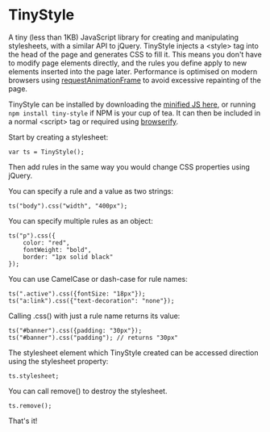 TinyStyle
==========

A tiny (less than 1KB) JavaScript library for creating and manipulating stylesheets, with a similar API to jQuery. TinyStyle injects a &lt;style&gt; tag into the head of the page and generates CSS to fill it. This means you don't have to modify page elements directly, and the rules you define apply to new elements inserted into the page later. Performance is optimised on modern browsers using [requestAnimationFrame](https://developer.mozilla.org/en/docs/Web/API/window.requestAnimationFrame) to avoid excessive repainting of the page.

TinyStyle can be installed by downloading the [minified JS here](https://raw2.github.com/DavidTimms/tiny-style/master/tiny-style.min.js), or running `npm install tiny-style` if NPM is your cup of tea. It can then be included in a normal &lt;script&gt; tag or required using [browserify](http://browserify.org/).

Start by creating a stylesheet:

    var ts = TinyStyle();
    
Then add rules in the same way you would change CSS properties using jQuery.

You can specify a rule and a value as two strings:

    ts("body").css("width", "400px");

You can specify multiple rules as an object:

    ts("p").css({
        color: "red",
        fontWeight: "bold",
        border: "1px solid black"
    });

You can use CamelCase or dash-case for rule names:

    ts(".active").css({fontSize: "18px"});
    ts("a:link").css({"text-decoration": "none"});

Calling .css() with just a rule name returns its value:

    ts("#banner").css({padding: "30px"});
    ts("#banner").css("padding"); // returns "30px"

The stylesheet element which TinyStyle created can be accessed direction using the stylesheet property:

    ts.stylesheet;

You can call remove() to destroy the stylesheet.

    ts.remove();

That's it!